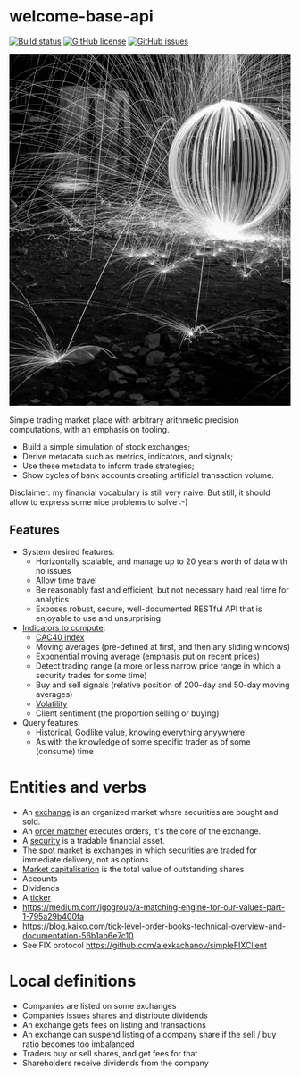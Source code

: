 # welcome-base-api

[![Build status](https://img.shields.io/github/workflow/status/piotr-yuxuan/welcome-base-api/Walter%20CD)](https://github.com/piotr-yuxuan/welcome-base-api/actions/workflows/walter-cd.yml)
[![GitHub license](https://img.shields.io/github/license/piotr-yuxuan/welcome-base-api)](https://github.com/piotr-yuxuan/welcome-base-api/blob/main/LICENSE)
[![GitHub issues](https://img.shields.io/github/issues/piotr-yuxuan/welcome-base-api)](https://github.com/piotr-yuxuan/welcome-base-api/issues)

![Non-figurative picture](./doc/social-preview.jpg)

Simple trading market place with arbitrary arithmetic precision
computations, with an emphasis on tooling.

- Build a simple simulation of stock exchanges;
- Derive metadata such as metrics, indicators, and signals;
- Use these metadata to inform trade strategies;
- Show cycles of bank accounts creating artificial transaction volume.

Disclaimer: my financial vocabulary is still very naive. But still, it
should allow to express some nice problems to solve :-)

## Features

- System desired features:
  - Horizontally scalable, and manage up to 20 years worth
    of data with no issues
  - Allow time travel
  - Be reasonably fast and efficient, but not necessary hard real time
    for analytics
  - Exposes robust, secure, well-documented RESTful API that is
    enjoyable to use and unsurprising.
- [Indicators to
  compute](https://www.investopedia.com/articles/active-trading/041814/four-most-commonlyused-indicators-trend-trading.asp):
  - [CAC40 index](https://en.wikipedia.org/wiki/CAC_40)
  - Moving averages (pre-defined at first, and then any sliding windows)
  - Exponential moving average (emphasis put on recent prices)
  - Detect trading range (a more or less narrow price range in which
    a security trades for some time)
  - Buy and sell signals (relative position of 200-day and 50-day
    moving averages)
  - [Volatility](https://en.wikipedia.org/wiki/Volatility_(finance))
  - Client sentiment (the proportion selling or buying)
- Query features:
  - Historical, Godlike value, knowing everything anyywhere
  - As with the knowledge of some specific trader as of some (consume)
    time

# Entities and verbs

- An
  [exchange](https://en.wikipedia.org/wiki/Exchange_(organized_market))
  is an organized market where securities are bought and sold.
- An [order
  matcher](https://en.wikipedia.org/wiki/Order_matching_system)
  executes orders, it's the core of the exchange.
- A [security](https://en.wikipedia.org/wiki/Security_(finance)) is a
  tradable financial asset.
- The [spot market](https://en.wikipedia.org/wiki/Spot_market) is
  exchanges in which securities are traded for immediate delivery, not
  as options.
- [Market
  capitalisation](https://en.wikipedia.org/wiki/Market_capitalization)
  is the total value of outstanding shares
- Accounts
- Dividends
- A
  [ticker](https://www.londonstockexchange.com/help/whats-ftse-index-overview#what-is-ticker-)
- https://medium.com/lgogroup/a-matching-engine-for-our-values-part-1-795a29b400fa
- https://blog.kaiko.com/tick-level-order-books-technical-overview-and-documentation-56b1ab6e7c10
- See FIX protocol https://github.com/alexkachanov/simpleFIXClient

# Local definitions

- Companies are listed on some exchanges
- Companies issues shares and distribute dividends
- An exchange gets fees on listing and transactions
- An exchange can suspend listing of a company share if the sell / buy
  ratio becomes too imbalanced
- Traders buy or sell shares, and get fees for that
- Shareholders receive dividends from the company
